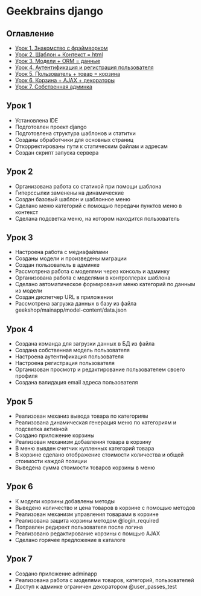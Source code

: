 # Geekbrains django

## Оглавление

- [Урок 1. Знакомство с фрэймворком](#Урок-1)
- [Урок 2. Шаблон + Контекст = html](#Урок-2)
- [Урок 3. Модели + ORM = данные](#Урок-3)
- [Урок 4. Аутентификация и регистрация пользователя](#Урок-4)
- [Урок 5. Пользователь + товар = корзина](#Урок-5)
- [Урок 6. Корзина + AJAX + декораторы](#Урок-6)
- [Урок 7. Собственная админка](#Урок-7)

## Урок 1

- Установлена IDE
- Подготовлен проект django
- Подготовлена структура шаблонов и статитки
- Созданы обработчики для основных страниц
- Откорректированы пути к статическим файлам и адресам
- Создан скрипт запуска сервера

## Урок 2

- Организована работа со статикой при помощи шаблона
- Гиперссылки заменены на динамические
- Создан базовый шаблон и шаблонное меню
- Сделано меню категорий с помощью передачи пунктов меню в контекст
- Сделана подсветка меню, на котором находится пользователь

## Урок 3

- Настроена работа с медиафайлами
- Созданы модели и произведены миграции
- Создан пользователь в админке
- Рассмотрена работа с моделями через консоль и админку
- Организована работа с моделями в контроллерах шаблона
- Сделано автоматическое формирования меню категорий по данным из модели
- Создан диспетчер URL в приложении
- Рассмотрена загрузка данных в базу из файла geekshop/mainapp/model-content/data.json

## Урок 4

- Создана команда для загрузки данных в БД из файла
- Создана собственная модель пользователя
- Настроена аутентификация пользователя
- Настроена регистрация пользователя
- Организован просмотр и редактирование пользователем своего профиля
- Создана валидация email адреса пользователя

## Урок 5

- Реализован механиз вывода товара по категориям
- Реализована динамическая генерация меню по категориям и подсветка активной
- Создано приложение корзины
- Реализован механизм добавления товара в корзину
- В меню вывден счетчик купленных категорий товара
- В корзине сделано отображение стоимости количества и общей стоимости каждой позиции
- Выведена сумма стоимости товаров корзины в меню

## Урок 6

- К модели корзины добавлены методы
- Выведено количество и цена товаров в корзине с помощью методов
- Реализован механизм управления товарами в корзине
- Реализована защита корзины методом @login_required
- Поправлен редирект пользователя после логина
- Реализовано редактирование корзины с помщью AJAX
- Сделано горячее предложение в каталоге

## Урок 7

- Создано приложение adminapp
- Реализована работа с моделями товаров, категорий, пользователей
- Доступ к админке ограничен декоратором @user_passes_test
